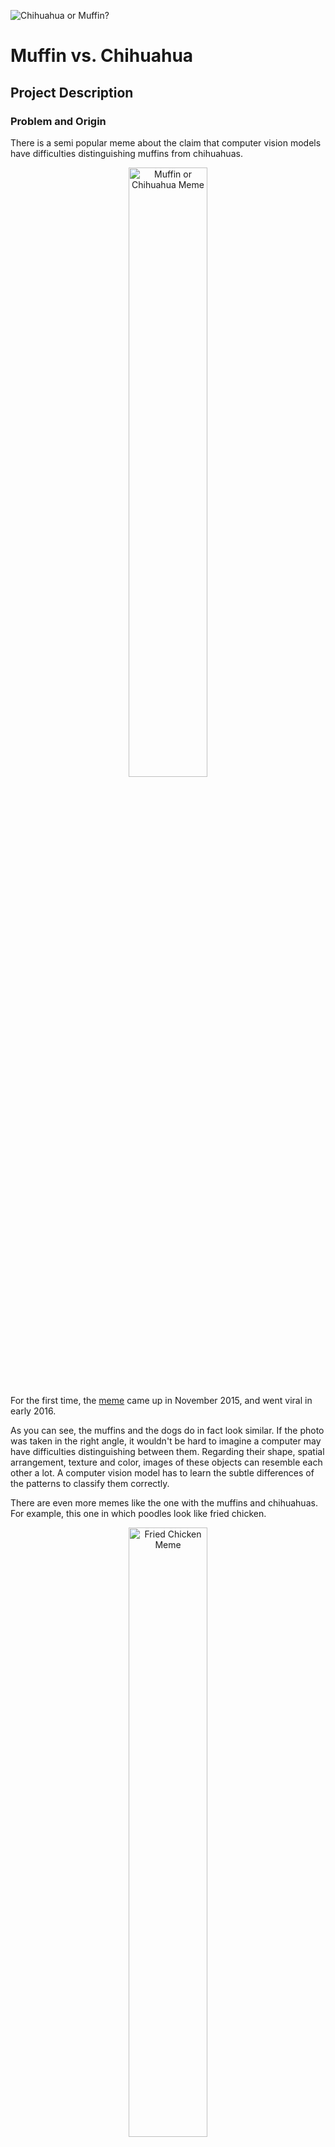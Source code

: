 ![Chihuahua or Muffin?](images/title_image.jpg)

# Muffin vs. Chihuahua

## Project Description

### Problem and Origin

There is a semi popular meme about the claim that computer vision models have
difficulties distinguishing muffins from chihuahuas.

<p align="center">
  <img src="images/muffin-meme2.jpg"
        width="50%"
        alt="Muffin or Chihuahua Meme">
</p>

For the first time, the [meme](https://knowyourmeme.com/memes/puppy-or-bagel)
came up in November 2015, and went viral in early 2016.

As you can see, the muffins and the dogs do in fact look similar.
If the photo was taken in the right angle, it wouldn't be hard to imagine a
computer may have difficulties distinguishing between them.
Regarding their shape, spatial arrangement, texture and color, images of these
objects can resemble each other a lot.
A computer vision model has to learn the subtle differences
of the patterns to classify them correctly.

There are even more memes like the one with the muffins and chihuahuas.
For example, this one in which poodles look like fried chicken.

<p align="center">
  <img src="images/Fried_Chicken_or_Labradoodle.jpg"
       width="50%"
       alt="Fried Chicken Meme">
</p>

Or these ones even including different animals like kittens and birds.

<p align="center">
  <table width="52%"
  align="center"
  border="0"
  cellspacing="0"
  cellpadding="0">
    <tr>
      <td><img src="images/owl_vs_apple.jpg"
      width="100%"
      alt="Barn Owl or Apple"></td>
      <td><img
      src="images/Kitten_or_Ice_Cream.jpg"
      width="100%"
      alt="Kitten or Ice Cream"></td>
    </tr>
    <tr>
      <td><img src="images/Shiba_Inu_or_Marshmallow.jpg"
      width="100%"
      alt="Shiba Inu or Marshmallow"></td>
      <td><img src="images/Parrot_or_Guacamole.jpg"
      width="100%"
      alt="Parrot or Guacamole"></td>
    </tr>
  </table>
</p>

One example of an early computer vision model actually misclassifying a cookie
for a pet and a muffin for a dog breed was found when [Steren's Labs tested
Google's Cloud Vision API in 2016](https://labs.steren.fr/2016/03/27/trying-to-confuse-googles-vision-algorithms-with-dogs-and-muffins/).

<p align="center">
  <img src="images/misclassification_googlecloudvision2016.png"
       width="50%"
       alt="Google Cloud Vision API Misclassification">
</p>

They tested multiple of the animals vs food memes and found that
"for almost each set, there is one tile that is completely wrong, but the
rest is at least in the good category."
Basically the AI is mostly correct, but there are some misclassifications, too.
Interestingly, they often align with the memes (as seen in the example).

In 2017, [TopBots tested six image classification APIs](
    https://www.topbots.com/chihuahua-muffin-searching-best-computer-vision-api/
) on this problem.
They also found most predictions to be correct.
Also here, the wrongly classified cases actually often sort of aligned with
the meme.
For example, there was a case of a muffin being classified as a dog snout.

There has even been a
[paper about benchmarking multimodal LLMs on multi panel images](
    https://aclanthology.org/2024.acl-long.370/
) in 2024 referencing the meme in its title.
They don't further discuss the problem,
but it is a good example of how the problem is known.

There is also a [preprint paper from Mongolian University of Science and
Technology and National University of Mongolia](
    https://arxiv.org/abs/1801.09573
) in 2018 about a deep learning approach to the problem.
They refer to this sort of problem as "very similar object recognition".
They used a VGG19-like network with 20 layers
containing 5 convolutional blocks followed by fully connected layers.
Each class contained only 500 images,
and they used data augmentation techniques,
Training was done using transfer learning from ImageNet weights in a two-step
process of pretraining and fine-tuning.
With this, they achieved 97%+ accuracy on the test set.
The authors themselves consider this study to have solved the problem:
> "The proposed method is fully solved the very similar object recognition like
> muffin or Chihuahua. It is the right solution for the such problem."

Based on this, it has not really been an actual challenge for AI to distinguish
between these things since at least 2016.
Even back then, the AI makes very few mistakes.
Interestingly, when it does make mistakes though, they often align with the
meme, so there still may be something to it.
In the meantime, the problem has been declared solved.

But all these solutions come from the era of cloud computing, or are developed
by companies or universities.
The question is if modern computer vision systems you can train yourself at
home on a laptop will still struggle with distinguishing muffins and chihuahuas
or if there finally is no truth to the meme anymore at all.

Some words regarding how the model may be used, because this is done as final
project *Capstone 2* for the 2024 cohort of Data Talk Club's
*Machine Learning Zoomcamp*.
In the real world, I seriously doubt that the model, which will be trained in
this project, is going to be used for anything.
I can hardly imagine a real world situation in which it may actually be useful,
or in which more general computer vision models wouldn't probably be
able to do the job well enough
and I doubt that there is a serious computer program in need of a model able to
perform binary classification between just muffins and chihuahuas.
This is more like an experiment or hobby research projec to explore
different computer vision model's capacities and to get to the bottom of this
meme.

### Solution, Model and Results

To solve this problem, I fine tuned a ResNet18 convolutional neural network
to perform binary classification between muffins and chihuahuas.
The model was pretrained on ImageNet, fine tuned on 4730 and tested on 1183
images.
The classes are 'muffin' and 'chihuahua'.
I searched for the best values for the learning rate and dropout rate, then
experimented with replacing the original fully connected layer with lightly more
complex structures.
Finally, the unmodified model with default parameters turned out to perform
best.
This once again supports the just how well rounded and versatile the
ResNet18 architecture is and how well its default parameters work are tuned.
The model was fine tuned with a learning rate of 0.001 and no dropout for 18
epochs, then early stopping triggered after seven consecutive epochs with no
improvement in validation loss.

This is the evaluation on the hold out test set:
```python
Test Loss:     0.0262
Test Accuracy: 99.07%
Test ROC AUC:  0.9996
Test F1 Score: 0.9899
```

The model is deployed with FastAPI and can be hosted locally with
Docker, from which it can be queried with simple HTTP requests or a 
Python client.

## How to get the code

You can clone this repository from GitHub with this command:

```bash
git clone https://github.com/fabianjkrueger/muffin_vs_chihuahua
```

If you don't have git installed, you can get it
[here](https://git-scm.com/downloads).


## Environment

The environment is managed with conda.

To build and activate the environment, just run this:

```bash
# build the environment from environment.yaml file
conda env create -f environment.yaml

# activate the environment
conda activate muffin_vs_chihuahua
```

To build and activate the environment, you need to have a conda installation
(such as conda, miniconda, mamba or miniforge).
If you don't have a conda installation, please install one first.
I recommend [miniforge](https://github.com/conda-forge/miniforge),
because it is an open source lightweight version of conda.
The dependencies are listed in the file `environment.yaml`.

There is also a `requirements.txt` file in the `api` directory.
It is used to install the dependencies for the API within the docker container.
The dependencies there are reduced to the minimum to run the API, but they will
not be sufficient to run the training code or the notebooks.
So, please use the `environment.yaml` in conda to build and activate the
environment.

## Data

The data used for this project is from Kaggle.
It is a dataset of images of muffins and chihuahuas.
You can find it [here](https://www.kaggle.com/datasets/samuelcortinhas/muffin-vs-chihuahua-image-classification/).

### Download the Data

The data is not included in the repository when you clone it from GitHub to
save space.
If you want to run the code yourself, you have to download the data.
There are multiple ways to do this.
For example, you can download it manually from the Kaggle website.
But I made it easy for you: There is a script in the `scripts` directory that
will download the data for you.
To download the data, just run the script `scripts/get_data.sh` in your
terminal and you're done good to go.
You can run it from any working directory, because paths are managed internally.

```bash
# run the script
bash scripts/get_data.sh
```

If you use a shell other than bash, you can also run the script with
`sh` or `zsh` or whatever you use, as long as it is a POSIX compatible shell.
If you're on Windows, you can use the Windows Subsystem for Linux (WSL) to run
bash scripts.

### Process the Data

Notebook: `notebooks/exploratory_data_analysis.ipynb`

Here, the images are resized to 224x224 pixels.
This step is necessary data preparation for the downstream training.
Beyond that, the data is explored and visualized.

To run the notebook, just open it in Jupyter Lab or Jupyter Notebook and run
all cells.

## How to train the model

If you just want to use the model, you don't need to run this yourself.
For that, you can just use the API as described in the next section
or access it in the `models` directory.
If you want to reproduce the results, you can run the code in this order:

### Hyper Parameter Optimization (Optional)

Notebook: `notebooks/training.ipynb`

This notebook conducts a hyper parameter optimization.
It is not necessary for you to reproduce the results,
but it is useful for you to understand the problem and the solution.
The best hyper parameters were already determined in the notebook and
applied to the training script.
This one runs quite a while, because multiple models are trained,
so I do not recommend running it.

### Train the Final Model

Script: `scripts/train.py`

This trains the final model with the best hyperparameters determined in the
previous step and this evaluates it on the test set.

Just run it from the command line with:

```bash
# train the final model
python scripts/train.py
```

The output is logged to the terminal and the file `logs/final_model_train.log`.
The final model is saved to `models/final_model.pt`.

## Deploy the model

Here, the model is hosted as an API with FastAPI.
It can be run locally in a docker container.
While FastAPI is included in the conda environment,
Docker must be installed on your machine to run the API.
If you don't have docker installed, you can get it
[here](https://www.docker.com/get-started/).

### Run the API

To run the API, you can use the following commands:

```bash
# build the docker image
docker build -t muffin_vs_chihuahua_api .

# run the docker image
docker run -p 8000:8000 muffin_vs_chihuahua_api
```

Documentation for the API can be found [here](http://localhost:8000/docs) once
it is running.

### Query the API

The API can be queried using a client or simple HTTP requesta.
I implemented some instructions, examples and test cases for you, so you can
just host it and query it.
You can find these in the notebook `notebooks/test_api.ipynb`.
Just open that notebook and run the cells.
You will find all further information and instructions there.

# Sources

- [Know Your Meme: Puppy or Bagel Page](
    https://knowyourmeme.com/memes/puppy-or-bagel
)
- [An article about the meme going viral in 2016](
    https://www.mirror.co.uk/news/weird-news/muffins-chihuahuas-bizarre-picture-quiz-7539743
)
- [Steren's Labs tries to confuse Google's Vision algorithms with dogs and muffins](
    https://labs.steren.fr/2016/03/27/trying-to-confuse-googles-vision-algorithms-with-dogs-and-muffins/
)
- [Someone tested CloudSight API on the meme](
    https://blog.cloudsight.ai/chihuahua-or-muffin-1bdf02ec1680
)
- [TopBots tested a wide range of APIs in 2017](
    https://www.topbots.com/chihuahua-muffin-searching-best-computer-vision-api/
)
- [Muffin or Chihuahua? Challenging Multimodal Large Language Models with
Multipanel VQA](
    https://aclanthology.org/2024.acl-long.370/
)
- [Deep Learning Approach for Very Similar Objects Recognition
Application on Chihuahua and Muffin Problem](
    https://arxiv.org/abs/1801.09573
)
